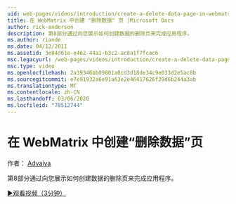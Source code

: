 ```yaml
---
uid: web-pages/videos/introduction/create-a-delete-data-page-in-webmatrix
title: 在 WebMatrix 中创建 "删除数据" 页 |Microsoft Docs
author: rick-anderson
description: 第8部分通过向您展示如何创建数据的删除页来完成应用程序。
ms.author: riande
ms.date: 04/12/2011
ms.assetid: 3e84d61e-e462-44a1-b3c2-ac8a1f7fcac6
msc.legacyurl: /web-pages/videos/introduction/create-a-delete-data-page-in-webmatrix
msc.type: video
ms.openlocfilehash: 2a39346bb09801a0cd3d18de34c9e033d2e5ac8b
ms.sourcegitcommit: e7e91932a6e91a63e2e46417626f39d6b244a3ab
ms.translationtype: MT
ms.contentlocale: zh-CN
ms.lasthandoff: 03/06/2020
ms.locfileid: "78512744"
---
```

# <a name="create-a-delete-data-page-in-webmatrix"></a>在 WebMatrix 中创建“删除数据”页

作者： [Advaiya](https://twitter.com/Advaiyasolns)

第8部分通过向您展示如何创建数据的删除页来完成应用程序。

[&#9654;观看视频（3分钟）](https://channel9.msdn.com/Blogs/ASP-NET-Site-Videos/create-a-delete-data-page-in-webmatrix)
